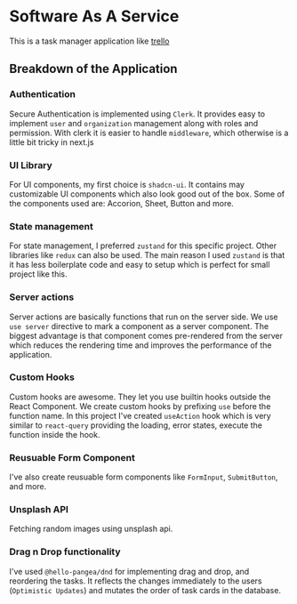 # Software As A Service

This is a task manager application like [trello](https://trello.com/)

## Breakdown of the Application

### Authentication

Secure Authentication is implemented using `Clerk`. It provides easy to implement `user` and `organization` management along with roles and permission. With clerk it is easier to handle `middleware`, which otherwise is a little bit tricky in next.js

### UI Library

For UI components, my first choice is `shadcn-ui`. It contains may customizable UI components which also look good out of the box. Some of the components used are: Accorion, Sheet, Button and more.

### State management

For state management, I preferred `zustand` for this specific project. Other libraries like `redux` can also be used. The main reason I used `zustand` is that it has less boilerplate code and easy to setup which is perfect for small project like this.

### Server actions

Server actions are basically functions that run on the server side. We use `use server` directive to mark a component as a server component. The biggest advantage is that component comes pre-rendered from the server which reduces the rendering time and improves the performance of the application.

### Custom Hooks

Custom hooks are awesome. They let you use builtin hooks outside the React Component. We create custom hooks by prefixing `use` before the function name. In this project I've created `useAction` hook which is very similar to `react-query` providing the loading, error states, execute the function inside the hook.

### Reusuable Form Component

I've also create reusuable form components like `FormInput`, `SubmitButton`, and more.

### Unsplash API

Fetching random images using unsplash api.

### Drag n Drop functionality

I've used `@hello-pangea/dnd` for implementing drag and drop, and reordering the tasks. It reflects the changes immediately to the users (`Optimistic Updates`) and mutates the order of task cards in the database.
